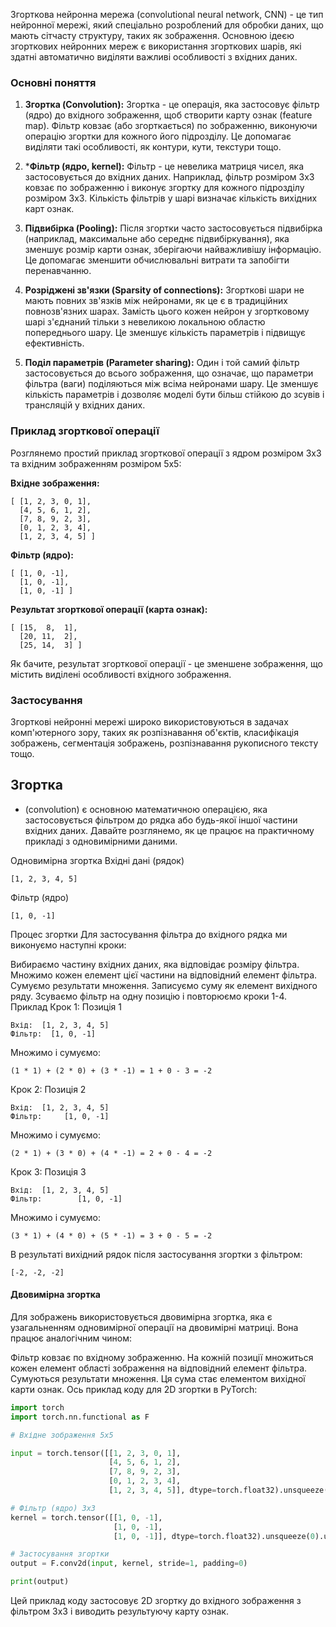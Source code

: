 Згорткова нейронна мережа (convolutional neural network, CNN) - це тип нейронної мережі, який спеціально розроблений для обробки даних, що мають сітчасту структуру, таких як зображення.
Основною ідеєю згорткових нейронних мереж є використання згорткових шарів, які здатні автоматично виділяти важливі особливості з вхідних даних.

### Основні поняття

1. **Згортка (Convolution):**
Згортка - це операція, яка застосовує фільтр (ядро) до вхідного зображення, щоб створити карту ознак (feature map).
Фільтр ковзає (або згорткається) по зображенню, виконуючи операцію згортки для кожного його підрозділу.
Це допомагає виділяти такі особливості, як контури, кути, текстури тощо.

2. ***Фільтр (ядро, kernel):**
Фільтр - це невелика матриця чисел, яка застосовується до вхідних даних.
Наприклад, фільтр розміром 3x3 ковзає по зображенню і виконує згортку для кожного підрозділу розміром 3x3.
Кількість фільтрів у шарі визначає кількість вихідних карт ознак.

3. **Підвибірка (Pooling):**
Після згортки часто застосовується підвибірка (наприклад, максимальне або середнє підвибіркування), яка зменшує розмір карти ознак, зберігаючи найважливішу інформацію.
Це допомагає зменшити обчислювальні витрати та запобігти перенавчанню.

4. **Розріджені зв'язки (Sparsity of connections):**
Згорткові шари не мають повних зв'язків між нейронами, як це є в традиційних повнозв'язних шарах.
Замість цього кожен нейрон у згортковому шарі з'єднаний тільки з невеликою локальною областю попереднього шару.
Це зменшує кількість параметрів і підвищує ефективність.

5. **Поділ параметрів (Parameter sharing):**
Один і той самий фільтр застосовується до всього зображення, що означає, що параметри фільтра (ваги) поділяються між всіма нейронами шару.
Це зменшує кількість параметрів і дозволяє моделі бути більш стійкою до зсувів і трансляцій у вхідних даних.

### Приклад згорткової операції
Розглянемо простий приклад згорткової операції з ядром розміром 3x3 та вхідним зображенням розміром 5x5:

**Вхідне зображення:**

```
[ [1, 2, 3, 0, 1],
  [4, 5, 6, 1, 2],
  [7, 8, 9, 2, 3],
  [0, 1, 2, 3, 4],
  [1, 2, 3, 4, 5] ]
```


**Фільтр (ядро):**

```
[ [1, 0, -1],
  [1, 0, -1],
  [1, 0, -1] ]
```

**Результат згорткової операції (карта ознак):**

```
[ [15,  8,  1],
  [20, 11,  2],
  [25, 14,  3] ]
```

Як бачите, результат згорткової операції - це зменшене зображення, що містить виділені особливості вхідного зображення.

### Застосування

Згорткові нейронні мережі широко використовуються в задачах комп'ютерного зору,
таких як розпізнавання об'єктів, класифікація зображень, сегментація зображень, розпізнавання рукописного тексту тощо.

## Згортка 

- (convolution) є основною математичною операцією, яка застосовується фільтром до рядка або будь-якої іншої частини вхідних даних. Давайте розглянемо, як це працює на практичному прикладі з одновимірними даними.

Одновимірна згортка
Вхідні дані (рядок)
```
[1, 2, 3, 4, 5]
```
Фільтр (ядро)

```
[1, 0, -1]
```

Процес згортки
Для застосування фільтра до вхідного рядка ми виконуємо наступні кроки:

Вибираємо частину вхідних даних, яка відповідає розміру фільтра.
Множимо кожен елемент цієї частини на відповідний елемент фільтра.
Сумуємо результати множення.
Записуємо суму як елемент вихідного ряду.
Зсуваємо фільтр на одну позицію і повторюємо кроки 1-4.
Приклад
Крок 1: Позиція 1

```
Вхід:  [1, 2, 3, 4, 5]
Фільтр:  [1, 0, -1]
```
Множимо і сумуємо:

```
(1 * 1) + (2 * 0) + (3 * -1) = 1 + 0 - 3 = -2
```

Крок 2: Позиція 2
```
Вхід:  [1, 2, 3, 4, 5]
Фільтр:     [1, 0, -1]
```
Множимо і сумуємо:

```
(2 * 1) + (3 * 0) + (4 * -1) = 2 + 0 - 4 = -2
```

Крок 3: Позиція 3
```
Вхід:  [1, 2, 3, 4, 5]
Фільтр:        [1, 0, -1]
```
Множимо і сумуємо:

```
(3 * 1) + (4 * 0) + (5 * -1) = 3 + 0 - 5 = -2
```
В результаті вихідний рядок після застосування згортки з фільтром:

```
[-2, -2, -2]
```



#### Двовимірна згортка
Для зображень використовується двовимірна згортка, яка є узагальненням одновимірної операції на двовимірні матриці. Вона працює аналогічним чином:

Фільтр ковзає по вхідному зображенню.
На кожній позиції множиться кожен елемент області зображення на відповідний елемент фільтра.
Сумуються результати множення.
Ця сума стає елементом вихідної карти ознак.
Ось приклад коду для 2D згортки в PyTorch:

```python
import torch
import torch.nn.functional as F

# Вхідне зображення 5x5

input = torch.tensor([[1, 2, 3, 0, 1],
                      [4, 5, 6, 1, 2],
                      [7, 8, 9, 2, 3],
                      [0, 1, 2, 3, 4],
                      [1, 2, 3, 4, 5]], dtype=torch.float32).unsqueeze(0).unsqueeze(0)

# Фільтр (ядро) 3x3
kernel = torch.tensor([[1, 0, -1],
                       [1, 0, -1],
                       [1, 0, -1]], dtype=torch.float32).unsqueeze(0).unsqueeze(0)

# Застосування згортки
output = F.conv2d(input, kernel, stride=1, padding=0)

print(output)
```

Цей приклад коду застосовує 2D згортку до вхідного зображення з фільтром 3x3 і виводить результуючу карту ознак.

